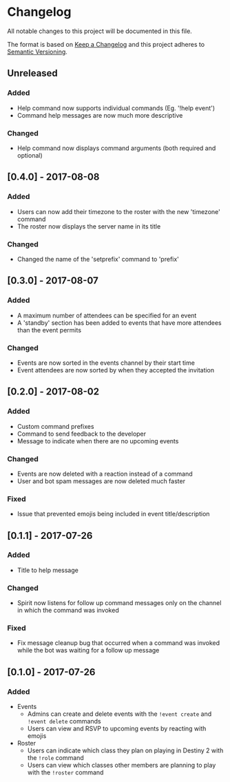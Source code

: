 # Changelog
All notable changes to this project will be documented in this file.

The format is based on [Keep a Changelog](http://keepachangelog.com/en/1.0.0/)
and this project adheres to [Semantic Versioning](http://semver.org/spec/v2.0.0.html).

## Unreleased
### Added
- Help command now supports individual commands (Eg. '!help event')
- Command help messages are now much more descriptive
### Changed
- Help command now displays command arguments (both required and optional)

## [0.4.0] - 2017-08-08
### Added
- Users can now add their timezone to the roster with the new 'timezone' command
- The roster now displays the server name in its title
### Changed
- Changed the name of the 'setprefix' command to 'prefix'

## [0.3.0] - 2017-08-07
### Added
- A maximum number of attendees can be specified for an event
- A 'standby' section has been added to events that have more attendees than the event permits
### Changed
- Events are now sorted in the events channel by their start time
- Event attendees are now sorted by when they accepted the invitation

## [0.2.0] - 2017-08-02
### Added
- Custom command prefixes
- Command to send feedback to the developer
- Message to indicate when there are no upcoming events
### Changed
- Events are now deleted with a reaction instead of a command
- User and bot spam messages are now deleted much faster
### Fixed
- Issue that prevented emojis being included in event title/description

## [0.1.1] - 2017-07-26
### Added
- Title to help message
### Changed
- Spirit now listens for follow up command messages only on the channel in which the command was invoked
### Fixed
- Fix message cleanup bug that occurred when a command was invoked while the bot was waiting for a follow up message

## [0.1.0] - 2017-07-26
### Added
- Events
  - Admins can create and delete events with the `!event create` and `!event delete` commands
  - Users can view and RSVP to upcoming events by reacting with emojis
- Roster
  - Users can indicate which class they plan on playing in Destiny 2 with the `!role` command
  - Users can view which classes other members are planning to play with the `!roster` command
